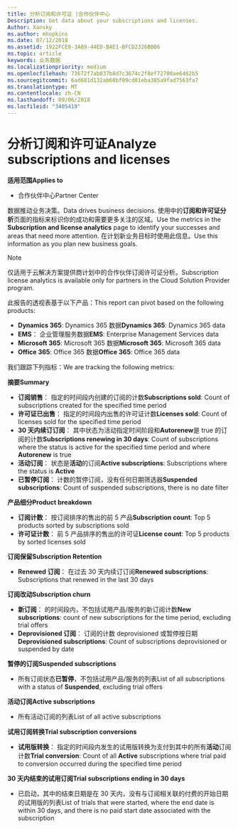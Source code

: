 ```yaml
---
title: 分析订阅和许可证 |合作伙伴中心
Description: Get data about your subscriptions and licenses.
Author: Xansky
ms.author: mhopkins
ms.date: 07/12/2018
ms.assetid: 1922FCE8-3A89-44ED-B4E1-BFCD2326BB06
ms.topic: article
keywords: 业务数据
ms.localizationpriority: medium
ms.openlocfilehash: 73672f7ab037b8d7c3674c2f8ef72700ae6462b5
ms.sourcegitcommit: 6ad681d132ab60bf09cd01eba385a9fad7563fa7
ms.translationtype: MT
ms.contentlocale: zh-CN
ms.lasthandoff: 09/06/2018
ms.locfileid: "3405419"
---
```

# <a name="analyze-subscriptions-and-licenses"></a><span data-ttu-id="0ce1b-103">分析订阅和许可证</span><span class="sxs-lookup"><span data-stu-id="0ce1b-103">Analyze subscriptions and licenses</span></span> 

**<span data-ttu-id="0ce1b-104">适用范围</span><span class="sxs-lookup"><span data-stu-id="0ce1b-104">Applies to</span></span>**
- <span data-ttu-id="0ce1b-105">合作伙伴中心</span><span class="sxs-lookup"><span data-stu-id="0ce1b-105">Partner Center</span></span>

<span data-ttu-id="0ce1b-106">数据推动业务决策。</span><span class="sxs-lookup"><span data-stu-id="0ce1b-106">Data drives business decisions.</span></span> <span data-ttu-id="0ce1b-107">使用中的**订阅和许可证分析**页面的指标来标识你的成功和需要更多关注的区域。</span><span class="sxs-lookup"><span data-stu-id="0ce1b-107">Use the metrics in the **Subscription and license analytics** page to identify your successes and areas that need more attention.</span></span> <span data-ttu-id="0ce1b-108">在计划新业务目标时使用此信息。</span><span class="sxs-lookup"><span data-stu-id="0ce1b-108">Use this information as you plan new business goals.</span></span>

> [!NOTE]
> <span data-ttu-id="0ce1b-109">仅适用于云解决方案提供商计划中的合作伙伴订阅许可证分析。</span><span class="sxs-lookup"><span data-stu-id="0ce1b-109">Subscription license analytics is available only for partners in the Cloud Solution Provider program.</span></span>


<span data-ttu-id="0ce1b-110">此报告的透视表基于以下产品：</span><span class="sxs-lookup"><span data-stu-id="0ce1b-110">This report can pivot based on the following products:</span></span>

 - <span data-ttu-id="0ce1b-111">**Dynamics 365**: Dynamics 365 数据</span><span class="sxs-lookup"><span data-stu-id="0ce1b-111">**Dynamics 365**: Dynamics 365 data</span></span>  
 - <span data-ttu-id="0ce1b-112">**EMS**： 企业管理服务数据</span><span class="sxs-lookup"><span data-stu-id="0ce1b-112">**EMS**: Enterprise Management Services data</span></span>  
 - <span data-ttu-id="0ce1b-113">**Microsoft 365**: Microsoft 365 数据</span><span class="sxs-lookup"><span data-stu-id="0ce1b-113">**Microsoft 365**: Microsoft 365 data</span></span>  
 - <span data-ttu-id="0ce1b-114">**Office 365**: Office 365 数据</span><span class="sxs-lookup"><span data-stu-id="0ce1b-114">**Office 365**: Office 365 data</span></span>  


<span data-ttu-id="0ce1b-115">我们跟踪下列指标：</span><span class="sxs-lookup"><span data-stu-id="0ce1b-115">We are tracking the following metrics:</span></span>

**<span data-ttu-id="0ce1b-116">摘要</span><span class="sxs-lookup"><span data-stu-id="0ce1b-116">Summary</span></span>**  
 - <span data-ttu-id="0ce1b-117">**订阅销售**： 指定的时间段内创建的订阅的计数</span><span class="sxs-lookup"><span data-stu-id="0ce1b-117">**Subscriptions sold**: Count of subscriptions created for the specified time period</span></span>  
 - <span data-ttu-id="0ce1b-118">**许可证已出售**： 指定的时间段内出售的许可证计数</span><span class="sxs-lookup"><span data-stu-id="0ce1b-118">**Licenses sold**: Count of licenses sold for the specified time period</span></span>   
 - <span data-ttu-id="0ce1b-119">**30 天内续订订阅**： 其中状态为活动指定时间阶段和**Autorenew**是 true 的订阅的计数</span><span class="sxs-lookup"><span data-stu-id="0ce1b-119">**Subscriptions renewing in 30 days**: Count of subscriptions where the status is active for the specified time period and where **Autorenew** is true</span></span>
 - <span data-ttu-id="0ce1b-120">**活动订阅**： 状态是**活动**的订阅</span><span class="sxs-lookup"><span data-stu-id="0ce1b-120">**Active subscriptions**: Subscriptions where the status is **Active**</span></span>  
 - <span data-ttu-id="0ce1b-121">**已暂停订阅**： 计数的暂停订阅，没有任何日期筛选器</span><span class="sxs-lookup"><span data-stu-id="0ce1b-121">**Suspended subscriptions**: Count of suspended subscriptions, there is no date filter</span></span>  

**<span data-ttu-id="0ce1b-122">产品细分</span><span class="sxs-lookup"><span data-stu-id="0ce1b-122">Product breakdown</span></span>**  
 - <span data-ttu-id="0ce1b-123">**订阅计数**： 按订阅排序的售出的前 5 产品</span><span class="sxs-lookup"><span data-stu-id="0ce1b-123">**Subscription count**: Top 5 products sorted by subscriptions sold</span></span>  
 - <span data-ttu-id="0ce1b-124">**许可证计数**： 前 5 产品排序的售出的许可证</span><span class="sxs-lookup"><span data-stu-id="0ce1b-124">**License count**: Top 5 products by sorted licenses sold</span></span>

**<span data-ttu-id="0ce1b-125">订阅保留</span><span class="sxs-lookup"><span data-stu-id="0ce1b-125">Subscription Retention</span></span>**
 - <span data-ttu-id="0ce1b-126">**Renewed 订阅**： 在过去 30 天内续订订阅</span><span class="sxs-lookup"><span data-stu-id="0ce1b-126">**Renewed subscriptions**: Subscriptions that renewed in the last 30 days</span></span>  

**<span data-ttu-id="0ce1b-127">订阅改动</span><span class="sxs-lookup"><span data-stu-id="0ce1b-127">Subscription churn</span></span>**  
 - <span data-ttu-id="0ce1b-128">**新订阅**： 的时间段内，不包括试用产品/服务的新订阅计数</span><span class="sxs-lookup"><span data-stu-id="0ce1b-128">**New subscriptions**: count of new subscriptions for the time period, excluding trial offers</span></span>  
 - <span data-ttu-id="0ce1b-129">**Deprovisioned 订阅**： 订阅的计数 deprovisioned 或暂停按日期</span><span class="sxs-lookup"><span data-stu-id="0ce1b-129">**Deprovisioned subscriptions**: Count of subscriptions deprovisioned or suspended by date</span></span>  

**<span data-ttu-id="0ce1b-130">暂停的订阅</span><span class="sxs-lookup"><span data-stu-id="0ce1b-130">Suspended subscriptions</span></span>**  
 - <span data-ttu-id="0ce1b-131">所有订阅状态**已暂停**，不包括试用产品/服务的列表</span><span class="sxs-lookup"><span data-stu-id="0ce1b-131">List of all subscriptions with a status of **Suspended**, excluding trial offers</span></span>  
  
**<span data-ttu-id="0ce1b-132">活动订阅</span><span class="sxs-lookup"><span data-stu-id="0ce1b-132">Active subscriptions</span></span>**
 - <span data-ttu-id="0ce1b-133">所有活动订阅的列表</span><span class="sxs-lookup"><span data-stu-id="0ce1b-133">List of all active subscriptions</span></span>  

**<span data-ttu-id="0ce1b-134">试用订阅转换</span><span class="sxs-lookup"><span data-stu-id="0ce1b-134">Trial subscription conversions</span></span>**  
 - <span data-ttu-id="0ce1b-135">**试用版转换**： 指定的时间段内发生的试用版转换为支付到其中的所有**活动**订阅计数</span><span class="sxs-lookup"><span data-stu-id="0ce1b-135">**Trial conversion**: Count of all **Active** subscriptions where trial paid to conversion occurred during the specified time period</span></span>  

**<span data-ttu-id="0ce1b-136">30 天内结束的试用订阅</span><span class="sxs-lookup"><span data-stu-id="0ce1b-136">Trial subscriptions ending in 30 days</span></span>**  
 - <span data-ttu-id="0ce1b-137">已启动，其中的结束日期是在 30 天内，没有与订阅相关联的付费的开始日期的试用版的列表</span><span class="sxs-lookup"><span data-stu-id="0ce1b-137">List of trials that were started, where the end date is within 30 days, and there is no paid start date associated with the subscription</span></span>  

  